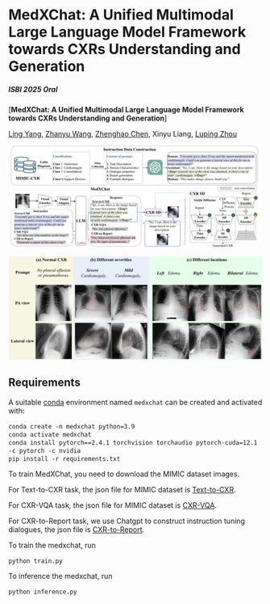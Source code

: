 # MedXChat: A Unified Multimodal Large Language Model Framework towards CXRs Understanding and Generation
##### ISBI 2025 Oral

[**MedXChat: A Unified Multimodal Large Language Model Framework towards CXRs Understanding and Generation**]

[Ling Yang](https://scholar.google.com/citations?user=0x4eX9cAAAAJ&hl=zh-CN),
[Zhanyu Wang](https://scholar.google.com/citations?hl=zh-CN&user=maeFb38AAAAJ),
[Zhenghao Chen](https://scholar.google.com/citations?hl=zh-CN&user=BThVCu8AAAAJ),
Xinyu Liang,
[Luping Zhou](https://scholar.google.com.au/citations?user=SgofT2MAAAAJ&hl=en)<br/>


![teaser](assets/medxchat.png)

![teaser](assets/results.png)

## Requirements
A suitable [conda](https://conda.io/) environment named `medxchat` can be created
and activated with:

```
conda create -n medxchat python=3.9
conda activate medxchat
conda install pytorch==2.4.1 torchvision torchaudio pytorch-cuda=12.1 -c pytorch -c nvidia
pip install -r requirements.txt
```

To train MedXChat, you need to download the MIMIC dataset images.

For Text-to-CXR task, the json file for MIMIC dataset is [Text-to-CXR](https://drive.google.com/file/d/12LUDdJW8_R0usXVe8EQvgCvhplje9LgH/view?usp=drive_link).

For CXR-VQA task, the json file for MIMIC dataset is [CXR-VQA](https://drive.google.com/file/d/1wh8Gi1M6AV1lH37Dnq-rAquORdg5YGCR/view?usp=drive_link).

For CXR-to-Report task, we use Chatgpt to construct instruction tuning dialogues, the json file is [CXR-to-Report](https://drive.google.com/file/d/1ZRFARG_H5odDyO0jWJNXh1x7QZ6w4QFO/view?usp=drive_link).




To train the medxchat, run
```
python train.py
```

To inference the medxchat, run
```
python inference.py
```
